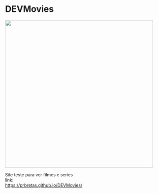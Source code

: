 # DEVMovies

<img src="https://giphy.com/embed/3o7rc0qU6m5hneMsuc" width="480" height="480" />


Site teste para ver filmes e series
<br>
link:
<br>
https://prbretas.github.io/DEVMovies/
